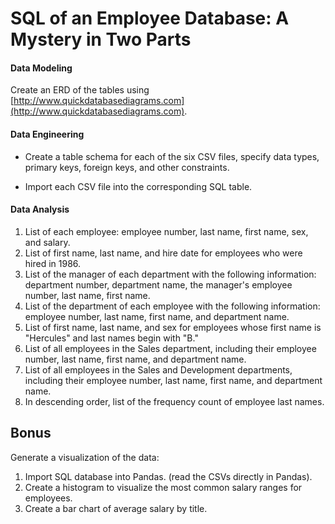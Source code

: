# SQL of an Employee Database: A Mystery in Two Parts

#### Data Modeling
Create an ERD of the tables using [http://www.quickdatabasediagrams.com](http://www.quickdatabasediagrams.com).

#### Data Engineering
* Create a table schema for each of the six CSV files, specify data types, primary keys, foreign keys, and other constraints.
  
* Import each CSV file into the corresponding SQL table. 

#### Data Analysis
1. List of each employee: employee number, last name, first name, sex, and salary.
2. List of first name, last name, and hire date for employees who were hired in 1986.
3. List of the manager of each department with the following information: department number, department name, the manager's employee number, last name, first name.
4. List of the department of each employee with the following information: employee number, last name, first name, and department name.
5. List of first name, last name, and sex for employees whose first name is "Hercules" and last names begin with "B."
6. List of all employees in the Sales department, including their employee number, last name, first name, and department name.
7. List of all employees in the Sales and Development departments, including their employee number, last name, first name, and department name.
8. In descending order, list of the frequency count of employee last names.
## Bonus 
Generate a visualization of the data:
1. Import SQL database into Pandas. (read the CSVs directly in Pandas). 
2. Create a histogram to visualize the most common salary ranges for employees.
3. Create a bar chart of average salary by title.
